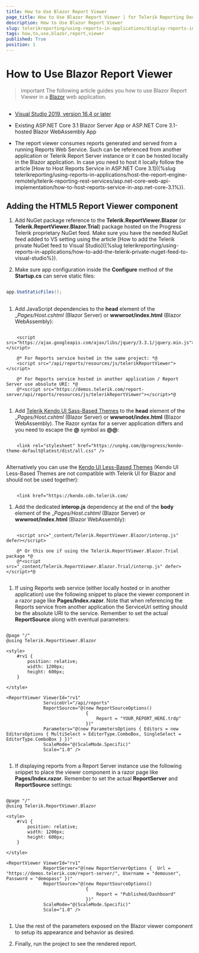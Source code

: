 ```yaml
---
title: How to Use Blazor Report Viewer
page_title: How to Use Blazor Report Viewer | for Telerik Reporting Documentation
description: How to Use Blazor Report Viewer
slug: telerikreporting/using-reports-in-applications/display-reports-in-applications/web-application/blazor-report-viewer/how-to-use-blazor-report-viewer
tags: how,to,use,blazor,report,viewer
published: True
position: 1
---
```


# How to Use Blazor Report Viewer



>important The following article guides you how to use Blazor Report Viewer in a          [Blazor](https://dotnet.microsoft.com/apps/aspnet/web-apps/blazor)          web application.        


## 

* [Visual Studio 2019, version 16.4 or later](https://www.visualstudio.com/vs/)

* Existing ASP.NET Core 3.1 Blazor Server App or ASP.NET Core 3.1-hosted Blazor WebAssembly App
            

* The report viewer consumes reports generated and served from a running Reports Web Service.
              Such can be referenced from another application or Telerik Report Server instance
              or it can be hosted locally in the Blazor application.
              In case you need to host it locally follow the article [How to Host Reports Service in ASP.NET Core 3.1]({%slug telerikreporting/using-reports-in-applications/host-the-report-engine-remotely/telerik-reporting-rest-services/asp.net-core-web-api-implementation/how-to-host-reports-service-in-asp.net-core-3.1%}).
            

## Adding the HTML5 Report Viewer component

1. Add NuGet package reference to the __Telerik.ReportViewer.Blazor__ (or __Telerik.ReportViewer.Blazor.Trial__)
              package hosted on the Progress Telerik proprietary NuGet feed.
              Make sure you have the needed NuGet feed added to VS setting using the article [How to add the Telerik private NuGet feed to Visual Studio]({%slug telerikreporting/using-reports-in-applications/how-to-add-the-telerik-private-nuget-feed-to-visual-studio%}).
            

1. Make sure app configuration inside the __Configure__ method of the __Startup.cs__              can serve static files:
            

	
````c#

app.UseStaticFiles();
            
````



1. Add JavaScript dependencies to the __head__ element of the
              __Pages/_Host.cshtml__ (Blazor Server) or __wwwroot/index.html__ (Blazor WebAssembly):
            

	
````CSHTML

    <script src="https://ajax.googleapis.com/ajax/libs/jquery/3.3.1/jquery.min.js"></script>

    @* For Reports service hosted in the same project: *@
    <script src="/api/reports/resources/js/telerikReportViewer"></script>

    @* For Reports service hosted in another application / Report Server use absolute URI: *@
    @*<script src="https://demos.telerik.com/report-server/api/reports/resources/js/telerikReportViewer"></script>*@
              
````



1. Add
              [Telerik Kendo UI Sass-Based Themes](https://docs.telerik.com/kendo-ui/styles-and-layout/sass-themes)              to the __head__ element of the
              __Pages/_Host.cshtml__ (Blazor Server) or __wwwroot/index.html__ (Blazor WebAssembly).
              The Razor syntax for a server application differs and you need to escape the __@__ symbol as __@@__:
            

	
````CSHTML

    <link rel="stylesheet" href="https://unpkg.com/@progress/kendo-theme-default@latest/dist/all.css" />
              
````

Alternatively you can use the
              [Kendo UI Less-Based Themes](https://docs.telerik.com/kendo-ui/styles-and-layout/appearance-styling)              (Kendo UI Less-Based Themes are not compatible with Telerik UI for Blazor and should not be used together):
            

	
````CSHTML

    <link href="https://kendo.cdn.telerik.com/
````



1. Add the dedicated __interop.js__ dependency at the end of the __body__ element of the
              __Pages/_Host.cshtml__ (Blazor Server) or __wwwroot/index.html__ (Blazor WebAssembly):
            

	
````CSHTML

    <script src="_content/Telerik.ReportViewer.Blazor/interop.js" defer></script>

    @* Or this one if using the Telerik.ReportViewer.Blazor.Trial package *@
    @*<script src="_content/Telerik.ReportViewer.Blazor.Trial/interop.js" defer></script>*@
              
````



1. If using Reports web service (either locally hosted or in another application) use the following snippet to place the viewer component in
              a razor page like __Pages/Index.razor__. Note that when referencing the Reports service from another application
              the ServiceUrl setting should be the absolute URI to the service. Remember to set the actual __ReportSource__ along with eventual parameters:
            

	
````razor

@page "/"
@using Telerik.ReportViewer.Blazor

<style>
    #rv1 {
        position: relative;
        width: 1200px;
        height: 600px;
    }

</style>

<ReportViewer ViewerId="rv1"
              ServiceUrl="/api/reports"
              ReportSource="@(new ReportSourceOptions()
                              {
                                  Report = "YOUR_REPORT_HERE.trdp"
                              })"
              Parameters="@(new ParametersOptions { Editors = new EditorsOptions { MultiSelect = EditorType.ComboBox, SingleSelect = EditorType.ComboBox } })"
              ScaleMode="@(ScaleMode.Specific)"
              Scale="1.0" />
              
````



1. If displaying reports from a Report Server instance use the following snippet to place the viewer component in
              a razor page like __Pages/Index.razor__. Remember to set the actual __ReportServer__              and __ReportSource__ settings:
            

	
````razor

@page "/"
@using Telerik.ReportViewer.Blazor

<style>
    #rv1 {
        position: relative;
        width: 1200px;
        height: 600px;
    }

</style>

<ReportViewer ViewerId="rv1"
              ReportServer="@(new ReportServerOptions {  Url = "https://demos.telerik.com/report-server/", Username = "demouser", Password = "demopass" })"
              ReportSource="@(new ReportSourceOptions()
                              {
                                  Report = "Published/Dashboard"
                              })"
              ScaleMode="@(ScaleMode.Specific)"
              Scale="1.0" />
              
````



1. Use the rest of the parameters exposed on the Blazor viewer component to setup its appearance and behavior as desired.
            

1. Finally, run the project to see the rendered report.
            
